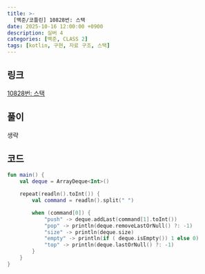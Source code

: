 ```yaml
---
title: >-
  [백준/코틀린] 10828번: 스택
date: 2025-10-16 12:00:00 +0900
description: 실버 4
categories: [백준, CLASS 2]
tags: [kotlin, 구현, 자료 구조, 스택]
---
```


## 링크
[10828번: 스택](https://www.acmicpc.net/problem/10828)

## 풀이
생략

## 코드
```kotlin
fun main() {
    val deque = ArrayDeque<Int>()

    repeat(readln().toInt()) {
        val command = readln().split(" ")

        when (command[0]) {
            "push" -> deque.addLast(command[1].toInt())
            "pop" -> println(deque.removeLastOrNull() ?: -1)
            "size" -> println(deque.size)
            "empty" -> println(if ( deque.isEmpty()) 1 else 0)
            "top" -> println(deque.lastOrNull() ?: -1)
        }
    }
}

```
